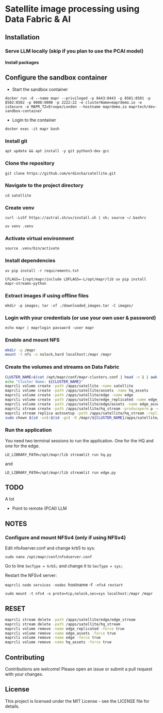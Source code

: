 # Satellite image processing using Data Fabric & AI

## Installation

### Serve LLM locally (skip if you plan to use the PCAI model)

#### Install packages

<!-- `brew install llama.cpp`


#### Run Server

`./llama-server -hf google/gemma-3-4b-it-qat-q4_0-gguf:Q4_0`

#### Test

`curl -X POST "http://localhost:8080/v1/completions" \
	-H "Content-Type: application/json" \
	--data '{
		"model": "google/gemma-3-4b-it-qat-q4_0-gguf:Q4_0",
		"prompt": "Once upon a time,",
		"max_tokens": 512,
		"temperature": 0.5
	}'
` -->


## Configure the sandbox container

- Start the sandbox container

`docker run -d --name mapr --privileged -p 8443:8443 -p 8501:8501 -p 8502:8502 -p 9000:9000 -p 2222:22 -e clusterName=maprdemo.io -e isSecure -e MAPR_TZ=Eruope/London --hostname maprdemo.io maprtech/dev-sandbox-container`

- Login to the container

`docker exec -it mapr bash`

### Install git

`apt update && apt install -y git python3-dev gcc`


### Clone the repository

`git clone https://github.com/erdincka/satellite.git`


### Navigate to the project directory

`cd satellite`


### Create venv

<!-- `python3 -m venv .venv` -->
`curl -LsSf https://astral.sh/uv/install.sh | sh; source ~/.bashrc`

`uv venv .venv`


### Activate virtual environment

`source .venv/bin/activate`


### Install dependencies

<!-- `pip install -r requirements.txt` -->
`uv pip install -r requirements.txt`

`CFLAGS=-I/opt/mapr/include LDFLAGS=-L/opt/mapr/lib uv pip install mapr-streams-python`

### Extract images if using offline files

`mkdir -p images; tar -xf ./downloaded_images.tar -C images/`


### Login with your credentials (or use your own user & password)

`echo mapr | maprlogin password -user mapr`


### Enable and mount NFS

```bash
mkdir -p /mapr
mount -t nfs -o nolock,hard localhost:/mapr /mapr
```


### Create the volumes and streams on Data Fabric


```bash
CLUSTER_NAME=$(cat /opt/mapr/conf/mapr-clusters.conf | head -n 1 | awk '{print $1}')
echo "Cluster Name: ${CLUSTER_NAME}"
maprcli volume create -path /apps/satellite -name satellite
maprcli volume create -path /apps/satellite/assets -name hq_assets
maprcli volume create -path /apps/satellite/edge -name edge
maprcli volume create -path /apps/satellite/edge_replicated -name edge_replicated
maprcli volume create -path /apps/satellite/edge/assets -name edge_assets -type mirror -source edge_replicated@${CLUSTER_NAME}
maprcli stream create -path /apps/satellite/hq_stream -produceperm p -consumeperm p -topicperm p
maprcli stream replica autosetup -path /apps/satellite/hq_stream -replica /apps/satellite/edge/edge_stream -multimaster true
sudo chown $(id -un):$(id -gn) -R /mapr/${CLUSTER_NAME}/apps/satellite/
```


### Run the application

You need two terminal sessions to run the application. One for the HQ and one for the edge.

`LD_LIBRARY_PATH=/opt/mapr/lib streamlit run hq.py`

and

`LD_LIBRARY_PATH=/opt/mapr/lib streamlit run edge.py`


## TODO

A lot

- Point to remote (PCAI) LLM


## NOTES

### Configure and mount NFSv4 (only if using NFSv4)

Edit nfs4server.conf and change krb5 to sys:

`sudo nano /opt/mapr/conf/nfs4server.conf`

Go to line `SecType = krb5;` and change it to `SecType = sys;`

Restart the NFSv4 server:

`maprcli node services -nodes `hostname -f` -nfs4 restart`

`sudo mount -t nfs4 -o proto=tcp,nolock,sec=sys localhost:/mapr /mapr`



## RESET

```bash
maprcli stream delete -path /apps/satellite/edge/edge_stream
maprcli stream delete -path /apps/satellite/hq_stream
maprcli volume remove -name edge_replicated -force true
maprcli volume remove -name edge_assets -force true
maprcli volume remove -name edge -force true
maprcli volume remove -name hq_assets -force true
```

## Contributing

Contributions are welcome! Please open an issue or submit a pull request with your changes.

## License

This project is licensed under the MIT License - see the LICENSE file for details.
